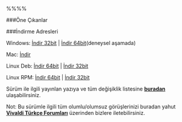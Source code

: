 


%%%%


###Öne Çıkanlar




###İndirme Adresleri

Windows: [İndir 32bit](https://vivaldi.com/download/download.php?f=Vivaldi.1.0.118.2.exe) | [İndir 64bit](https://vivaldi.com/download/download.php?f=Vivaldi.1.0.118.2.x64.exe)(deneysel aşamada)

Mac: [İndir](https://vivaldi.com/download/download.php?f=Vivaldi.1.0.118.2.dmg)

Linux Deb: [İndir 64bit](https://vivaldi.com/download/download.php?f=vivaldi-snapshot_1.0.118.2-1_amd64.deb) | [İndir 32bit](https://vivaldi.com/download/download.php?f=vivaldi-snapshot_1.0.118.2-1_i386.deb)

Linux RPM: [İndir 64bit](https://vivaldi.com/download/download.php?f=vivaldi-snapshot-1.0.118.2-1.x86_64.rpm) | [İndir 32bit](https://vivaldi.com/download/download.php?f=vivaldi-snapshot-1.0.118.2-1.i386.rpm)

Sürüm ile ilgili yayınlan yazıya ve tüm değişiklik listesine **[buradan](https://vivaldi.net/blogs/teamblog/item/11-snapshot-1-0-118-2)** ulaşabilirsiniz.

Not: Bu sürümle ilgili tüm olumlu/olumsuz görüşlerinizi buradan yahut **[Vivaldi Türkçe Forumları](https://vivaldi.net/forum/turkish)** üzerinden bizlere iletebilirsiniz.

